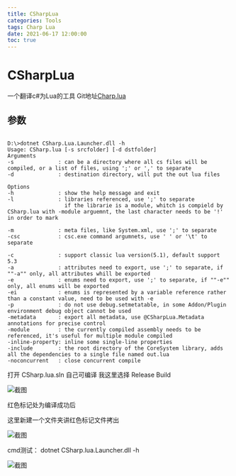 ```yaml
---
title: CSharpLua
categories: Tools
tags: Charp Lua
date: 2021-06-17 12:00:00
toc: true
---
```



# CSharpLua 

一个翻译c#为Lua的工具 
Git地址[Charp.lua](https://github.com/yanghuan/CSharp.lua.git)

## 参数

```

D:\>dotnet CSharp.Lua.Launcher.dll -h
Usage: CSharp.lua [-s srcfolder] [-d dstfolder]
Arguments
-s              : can be a directory where all cs files will be compiled, or a list of files, using ';' or ',' to separate
-d              : destination directory, will put the out lua files

Options
-h              : show the help message and exit
-l              : libraries referenced, use ';' to separate
                  if the librarie is a module, whitch is compield by CSharp.lua with -module arguemnt, the last character needs to be '!' in order to mark  

-m              : meta files, like System.xml, use ';' to separate
-csc            : csc.exe command argumnets, use ' ' or '\t' to separate

-c              : support classic lua version(5.1), default support 5.3
-a              : attributes need to export, use ';' to separate, if ""-a"" only, all attributes whill be exported
-e              : enums need to export, use ';' to separate, if ""-e"" only, all enums will be exported
-ei             : enums is represented by a variable reference rather than a constant value, need to be used with -e
-p              : do not use debug.setmetatable, in some Addon/Plugin environment debug object cannot be used
-metadata       : export all metadata, use @CSharpLua.Metadata annotations for precise control
-module         : the currently compiled assembly needs to be referenced, it's useful for multiple module compiled
-inline-property: inline some single-line properties
-include        : the root directory of the CoreSystem library, adds all the dependencies to a single file named out.lua
-noconcurrent   : close concurrent compile

```

打开 CSharp.lua.sln 
自己可编译 我这里选择 Release Build

![截图](/images/csharplua/2.png)

红色标记处为编译成功后
 

这里新建一个文件夹讲红色标记文件拷出

![截图](/images/csharplua/3.png)

cmd测试： dotnet CSharp.lua.Launcher.dll -h

![截图](/images/csharplua/1.png)
